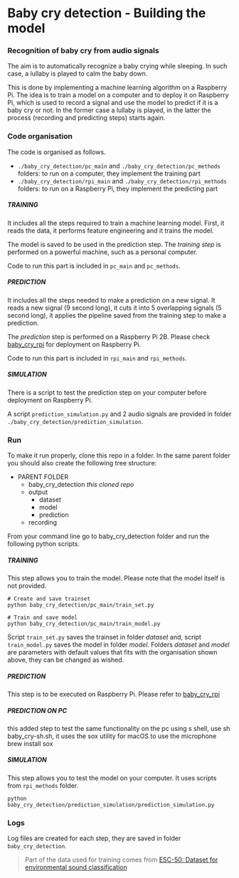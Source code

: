 # Baby cry detection - Building the model
### Recognition of baby cry from audio signals

The aim is to automatically recognize a baby crying while sleeping. In such case, a lullaby is played to calm the baby
down.

This is done by implementing a machine learning algorithm on a Raspberry Pi. The idea is to train a model on a computer
and to deploy it on Raspberry Pi, which is used to record a signal and use the model to predict if it is a baby cry or
not. In the former case a lullaby is played, in the latter the process (recording and predicting steps) starts again.

### Code organisation

The code is organised as follows.

- `./baby_cry_detection/pc_main` and `./baby_cry_detection/pc_methods` folders: to run on a computer, they implement the training part
- `./baby_cry_detection/rpi_main` and `./baby_cry_detection/rpi_methods` folders: to run on a Raspberry Pi, they implement the predicting part


##### TRAINING

It includes all the steps required to train a machine learning model. First, it reads the data, it performs feature
engineering and it trains the model.

The model is saved to be used in the prediction step. The _training step_ is performed
on a powerful machine, such as a personal computer.

Code to run this part is included in `pc_main` and `pc_methods`.

##### PREDICTION

It includes all the steps needed to make a prediction on a new signal. It reads a new signal (9 second long), it cuts
it into 5 overlapping signals (5 second long), it applies the pipeline saved from the training step to make a
prediction.

The _prediction_ step is performed on a Raspberry Pi 2B. Please check
[baby_cry_rpi](https://github.com/giulbia/baby_cry_rpi.git) for deployment on Raspberry Pi.

Code to run this part is included in `rpi_main` and `rpi_methods`.

##### SIMULATION

There is a script to test the prediction step on your computer before deployment on Raspberry Pi.

A script `prediction_simulation.py` and 2 audio signals are provided in folder `./baby_cry_detection/prediction_simulation`.

### Run

To make it run properly, clone this repo in a folder. In the same parent folder you should also create the following
tree structure:
* PARENT FOLDER
  * baby_cry_detection *this cloned repo*
  * output
    * dataset
    * model
    * prediction
  * recording

From your command line go to baby_cry_detection folder and run the following python scripts.

##### TRAINING

This step allows you to train the model. Please note that the model itself is not provided.

```
# Create and save trainset
python baby_cry_detection/pc_main/train_set.py
```
```
# Train and save model
python baby_cry_detection/pc_main/train_model.py
```

Script `train_set.py` saves the trainset in folder _dataset_ and, script `train_model.py` saves the model in folder
 _model_. Folders _dataset_ and _model_ are parameters with default values that fits with the organisation shown
 above, they can be changed as wished.

##### PREDICTION

This step is to be executed on Raspberry Pi. Please refer to [baby_cry_rpi](https://github.com/giulbia/baby_cry_rpi.git)

##### PREDICTION ON PC

this added step to test the same functionality on the pc using s shell, use sh baby_cry-sh.sh,
it uses the sox utility for macOS  to use the microphone 
brew install sox


##### SIMULATION

This step allows you to test the model on your computer. It uses scripts from `rpi_methods` folder.

```
python baby_cry_detection/prediction_simulation/prediction_simulation.py
```

### Logs

Log files are created for each step, they are saved in folder `baby_cry_detection`.




>Part of the data used for training comes from
[ESC-50: Dataset for environmental sound classification](https://github.com/karoldvl/ESC-50)
